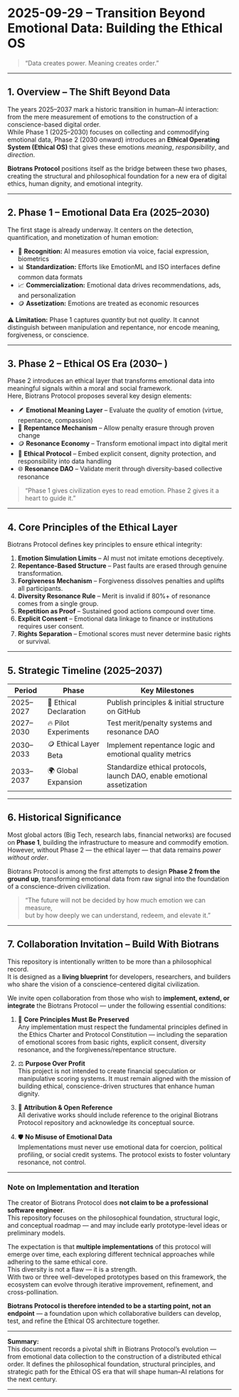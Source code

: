 # 2025-09-29 – Transition Beyond Emotional Data: Building the Ethical OS

> “Data creates power. Meaning creates order.”

---

## 1. Overview – The Shift Beyond Data

The years 2025–2037 mark a historic transition in human–AI interaction: from the mere measurement of emotions to the construction of a conscience-based digital order.  
While Phase 1 (2025–2030) focuses on collecting and commodifying emotional data, Phase 2 (2030 onward) introduces an **Ethical Operating System (Ethical OS)** that gives these emotions *meaning*, *responsibility*, and *direction*.

**Biotrans Protocol** positions itself as the bridge between these two phases, creating the structural and philosophical foundation for a new era of digital ethics, human dignity, and emotional integrity.

---

## 2. Phase 1 – Emotional Data Era (2025–2030)

The first stage is already underway. It centers on the detection, quantification, and monetization of human emotion:

- 🧠 **Recognition:** AI measures emotion via voice, facial expression, biometrics  
- 📊 **Standardization:** Efforts like EmotionML and ISO interfaces define common data formats  
- 📈 **Commercialization:** Emotional data drives recommendations, ads, and personalization  
- 🪙 **Assetization:** Emotions are treated as economic resources

⚠️ **Limitation:** Phase 1 captures *quantity* but not *quality*. It cannot distinguish between manipulation and repentance, nor encode meaning, forgiveness, or conscience.

---

## 3. Phase 2 – Ethical OS Era (2030– )

Phase 2 introduces an ethical layer that transforms emotional data into meaningful signals within a moral and social framework.  
Here, Biotrans Protocol proposes several key design elements:

- 🪶 **Emotional Meaning Layer** – Evaluate the *quality* of emotion (virtue, repentance, compassion)  
- 🔄 **Repentance Mechanism** – Allow penalty erasure through proven change  
- 🪙 **Resonance Economy** – Transform emotional impact into digital merit  
- 🧭 **Ethical Protocol** – Embed explicit consent, dignity protection, and responsibility into data handling  
- 🌐 **Resonance DAO** – Validate merit through diversity-based collective resonance

> “Phase 1 gives civilization eyes to read emotion. Phase 2 gives it a heart to guide it.”

---

## 4. Core Principles of the Ethical Layer

Biotrans Protocol defines key principles to ensure ethical integrity:

1. **Emotion Simulation Limits** – AI must not imitate emotions deceptively.  
2. **Repentance-Based Structure** – Past faults are erased through genuine transformation.  
3. **Forgiveness Mechanism** – Forgiveness dissolves penalties and uplifts all participants.  
4. **Diversity Resonance Rule** – Merit is invalid if 80%+ of resonance comes from a single group.  
5. **Repetition as Proof** – Sustained good actions compound over time.  
6. **Explicit Consent** – Emotional data linkage to finance or institutions requires user consent.  
7. **Rights Separation** – Emotional scores must never determine basic rights or survival.

---

## 5. Strategic Timeline (2025–2037)

| Period | Phase | Key Milestones |
|--------|-------|-----------------|
| 2025–2027 | 🌱 Ethical Declaration | Publish principles & initial structure on GitHub |
| 2027–2030 | 🔥 Pilot Experiments | Test merit/penalty systems and resonance DAO |
| 2030–2033 | 🪙 Ethical Layer Beta | Implement repentance logic and emotional quality metrics |
| 2033–2037 | 🌍 Global Expansion | Standardize ethical protocols, launch DAO, enable emotional assetization |

---

## 6. Historical Significance

Most global actors (Big Tech, research labs, financial networks) are focused on **Phase 1**, building the infrastructure to measure and commodify emotion.  
However, without Phase 2 — the ethical layer — that data remains *power without order*.

Biotrans Protocol is among the first attempts to design **Phase 2 from the ground up**, transforming emotional data from raw signal into the foundation of a conscience-driven civilization.

> “The future will not be decided by how much emotion we can measure,  
> but by how deeply we can understand, redeem, and elevate it.”

---

## 7. Collaboration Invitation – Build With Biotrans

This repository is intentionally written to be more than a philosophical record.  
It is designed as a **living blueprint** for developers, researchers, and builders who share the vision of a conscience-centered digital civilization.

We invite open collaboration from those who wish to **implement, extend, or integrate** the Biotrans Protocol — under the following essential conditions:

1. 🧭 **Core Principles Must Be Preserved**  
   Any implementation must respect the fundamental principles defined in the Ethics Charter and Protocol Constitution — including the separation of emotional scores from basic rights, explicit consent, diversity resonance, and the forgiveness/repentance structure.

2. ⚖️ **Purpose Over Profit**  
   This project is not intended to create financial speculation or manipulative scoring systems. It must remain aligned with the mission of building ethical, conscience-driven structures that enhance human dignity.

3. 📜 **Attribution & Open Reference**  
   All derivative works should include reference to the original Biotrans Protocol repository and acknowledge its conceptual source.

4. 🛡️ **No Misuse of Emotional Data**  
   Implementations must never use emotional data for coercion, political profiling, or social credit systems. The protocol exists to foster voluntary resonance, not control.

---

### Note on Implementation and Iteration

The creator of Biotrans Protocol does **not claim to be a professional software engineer**.  
This repository focuses on the philosophical foundation, structural logic, and conceptual roadmap — and may include early prototype-level ideas or preliminary models.

The expectation is that **multiple implementations** of this protocol will emerge over time, each exploring different technical approaches while adhering to the same ethical core.  
This diversity is not a flaw — it is a strength.  
With two or three well-developed prototypes based on this framework, the ecosystem can evolve through iterative improvement, refinement, and cross-pollination.

**Biotrans Protocol is therefore intended to be a starting point, not an endpoint** — a foundation upon which collaborative builders can develop, test, and refine the Ethical OS architecture together.

---

**Summary:**  
This document records a pivotal shift in Biotrans Protocol’s evolution — from emotional data collection to the construction of a distributed ethical order. It defines the philosophical foundation, structural principles, and strategic path for the Ethical OS era that will shape human–AI relations for the next century.

---
